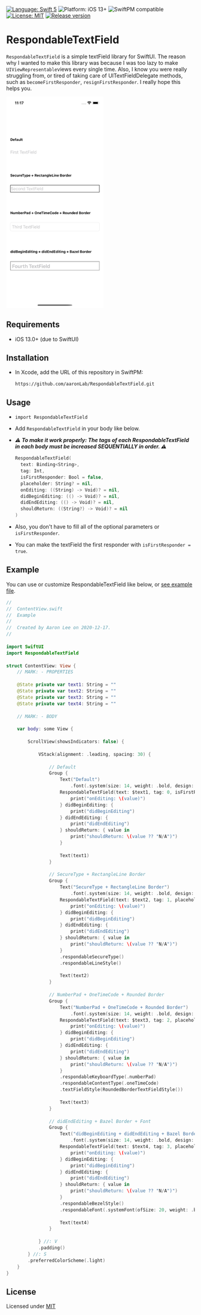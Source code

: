 [![Language: Swift 5](https://img.shields.io/badge/language-Swift5-orange?style=flat&logo=swift)](https://developer.apple.com/swift)
![Platform: iOS 13+](https://img.shields.io/badge/platform-iOS%2013%2B-blue?style=flat&logo=apple)
![SwiftPM compatible](https://img.shields.io/badge/SPM-compatible-brightgreen?style=flat&logo=swift)
[![License: MIT](https://img.shields.io/badge/license-MIT-lightgrey?style=flat)](https://github.com/aaronLab/SweetCardScanner/blob/main/LICENSE)
[![Release version](https://img.shields.io/badge/release-v1.0.0-blue)](https://github.com/aaronLab/RespondableTextField/releases/tag/v1.0.0)

# RespondableTextField

`RespondableTextField` is a simple textField library for SwiftUI. The reason why I wanted to make this library was because I was too lazy to make `UIViewRepresentable`views every single time. Also, I know you were really struggling from, or tired of taking care of UITextFieldDelegate methods, such as `becomeFirstResponder`, `resignFirstResponder`. I really hope this helps you.

<img src="./preview.png" width="260">

## Requirements

- iOS 13.0+ (due to SwiftUI)

## Installation

- In Xcode, add the URL of this repository in SwiftPM:

  ```http
  https://github.com/aaronLab/RespondableTextField.git
  ```

## Usage

- `import RespondableTextField`
- Add `RespondableTextField` in your body like below.
- **_⚠️ To make it work properly: The tags of each RespondableTextField in each body must be increased SEQUENTIALLY in order. ⚠️_**

  ```Swift
  RespondableTextField(
    text: Binding<String>,
    tag: Int,
    isFirstResponder: Bool = false,
    placeholder: String? = nil,
    onEditing: ((String) -> Void)? = nil,
    didBeginEditing: (() -> Void)? = nil,
    didEndEditing: (() -> Void)? = nil,
    shouldReturn: ((String?) -> Void)? = nil
  )
  ```

- Also, you don't have to fill all of the optional parameters or `isFirstResponder`.
- You can make the textField the first responder with `isFirstResponder = true`.

## Example

You can use or customize RespondableTextField like below, or [see example file](./Example/Example/ContentView.swift).

```Swift
//
//  ContentView.swift
//  Example
//
//  Created by Aaron Lee on 2020-12-17.
//

import SwiftUI
import RespondableTextField

struct ContentView: View {
    // MARK: - PROPERTIES

    @State private var text1: String = ""
    @State private var text2: String = ""
    @State private var text3: String = ""
    @State private var text4: String = ""

    // MARK: - BODY

    var body: some View {
        
        ScrollView(showsIndicators: false) {
            
            VStack(alignment: .leading, spacing: 30) {
                
                // Default
                Group {
                    Text("Default")
                        .font(.system(size: 14, weight: .bold, design: .default))
                    RespondableTextField(text: $text1, tag: 0, isFirstResponder: true, placeholder: "1st") { value in
                        print("onEditing: \(value)")
                    } didBeginEditing: {
                        print("didBeginEditing")
                    } didEndEditing: {
                        print("didEndEditing")
                    } shouldReturn: { value in
                        print("shouldReturn: \(value ?? "N/A")")
                    }
                    
                    Text(text1)
                }
                
                // SecureType + RectangleLine Border
                Group {
                    Text("SecureType + RectangleLine Border")
                        .font(.system(size: 14, weight: .bold, design: .default))
                    RespondableTextField(text: $text2, tag: 1, placeholder: "2nd") { value in
                        print("onEditing: \(value)")
                    } didBeginEditing: {
                        print("didBeginEditing")
                    } didEndEditing: {
                        print("didEndEditing")
                    } shouldReturn: { value in
                        print("shouldReturn: \(value ?? "N/A")")
                    }
                    .respondableSecureType()
                    .respondableLineStyle()
                    
                    Text(text2)
                }
                
                // NumberPad + OneTimeCode + Rounded Border
                Group {
                    Text("NumberPad + OneTimeCode + Rounded Border")
                        .font(.system(size: 14, weight: .bold, design: .default))
                    RespondableTextField(text: $text3, tag: 2, placeholder: "3rd") { value in
                        print("onEditing: \(value)")
                    } didBeginEditing: {
                        print("didBeginEditing")
                    } didEndEditing: {
                        print("didEndEditing")
                    } shouldReturn: { value in
                        print("shouldReturn: \(value ?? "N/A")")
                    }
                    .respondableKeyboardType(.numberPad)
                    .respondableContentType(.oneTimeCode)
                    .textFieldStyle(RoundedBorderTextFieldStyle())
                    
                    Text(text3)
                }
                
                // didEndEditing + Bazel Border + Font
                Group {
                    Text("didBeginEditing + didEndEditing + Bazel Border")
                        .font(.system(size: 14, weight: .bold, design: .default))
                    RespondableTextField(text: $text4, tag: 3, placeholder: "4th") { value in
                        print("onEditing: \(value)")
                    } didBeginEditing: {
                        print("didBeginEditing")
                    } didEndEditing: {
                        print("didEndEditing")
                    } shouldReturn: { value in
                        print("shouldReturn: \(value ?? "N/A")")
                    }
                    .respondableBezelStyle()
                    .respondableFont(.systemFont(ofSize: 20, weight: .bold))
                    
                    Text(text4)
                }
                
            } //: V
            .padding()
        } //: S
        .preferredColorScheme(.light)
    }
}

```

## License

Licensed under [MIT](./LICENSE)
